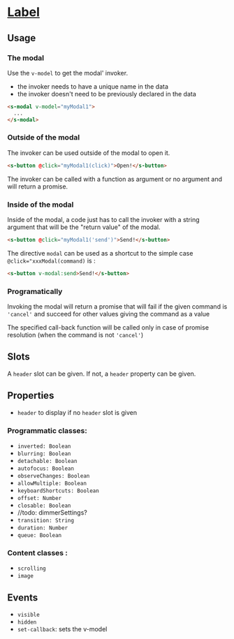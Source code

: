 # [Label](https://semantic-ui.com/modules/modal.html)

## Usage
### The modal
Use the `v-model` to get the modal' invoker.
- the invoker needs to have a unique name in the data
- the invoker doesn't need to be previously declared in the data
```html
<s-modal v-model="myModal1">
  ...
</s-modal>
```
### Outside of the modal
The invoker can be used outside of the modal to open it.
```html
<s-button @click="myModal1(click)">Open!</s-button>
```
The invoker can be called with a function as argument or no argument and will return a promise.
### Inside of the modal
Inside of the modal, a code just has to call the invoker with a string argument that will be the "return value" of the modal.
```html
<s-button @click="myModal1('send')">Send!</s-button>
```
The directive `modal` can be used as a shortcut to the simple case `@click="xxxModal(command)` is :
```html
<s-button v-modal:send>Send!</s-button>
```
### Programatically
Invoking the modal will return a promise that will fail if the given command is `'cancel'` and succeed for other values giving the command as a value

The specified call-back function will be called only in case of promise resolution (when the command is not `'cancel'`)
## Slots
A `header` slot can be given. If not, a `header` property can be given.

## Properties
- `header` to display if no `header` slot is given
### Programmatic classes:
- `inverted: Boolean`
- `blurring: Boolean`
- `detachable: Boolean`
- `autofocus: Boolean`
- `observeChanges: Boolean`
- `allowMultiple: Boolean`
- `keyboardShortcuts: Boolean`
- `offset: Number`
- `closable: Boolean`
- //todo: dimmerSettings?
- `transition: String`
- `duration: Number`
- `queue: Boolean`
### Content classes :
- `scrolling`
- `image`
## Events
- `visible`
- `hidden`
- `set-callback`: sets the v-model